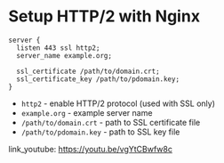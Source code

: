 # Setup HTTP/2 with Nginx

```nginx
server {
  listen 443 ssl http2;
  server_name example.org;
  
  ssl_certificate /path/to/domain.crt;
  ssl_certificate_key /path/to/pdomain.key;
}
```

- `http2` - enable HTTP/2 protocol (used with SSL only)
- `example.org` - example server name
- `/path/to/domain.crt` - path to SSL certificate file
- `/path/to/pdomain.key` - path to SSL key file


link_youtube: https://youtu.be/vgYtCBwfw8c
